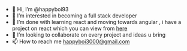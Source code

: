 - 👋 Hi, I’m @happyboi93
- 👀 I’m interested in becoming a full stack developer
- 🌱 I’m done with  learning react and moving towards angular , i have a project on react which you can view from <a href='' >here</a>
- 💞️ I’m looking to collaborate on every project and ideas u bring
- 📫 How to reach me happyboi3000@gmail.com

<!---
happyboi93/happyboi93 is a ✨ special ✨ repository because its `README.md` (this file) appears on your GitHub profile.
You can click the Preview link to take a look at your changes.
--->
